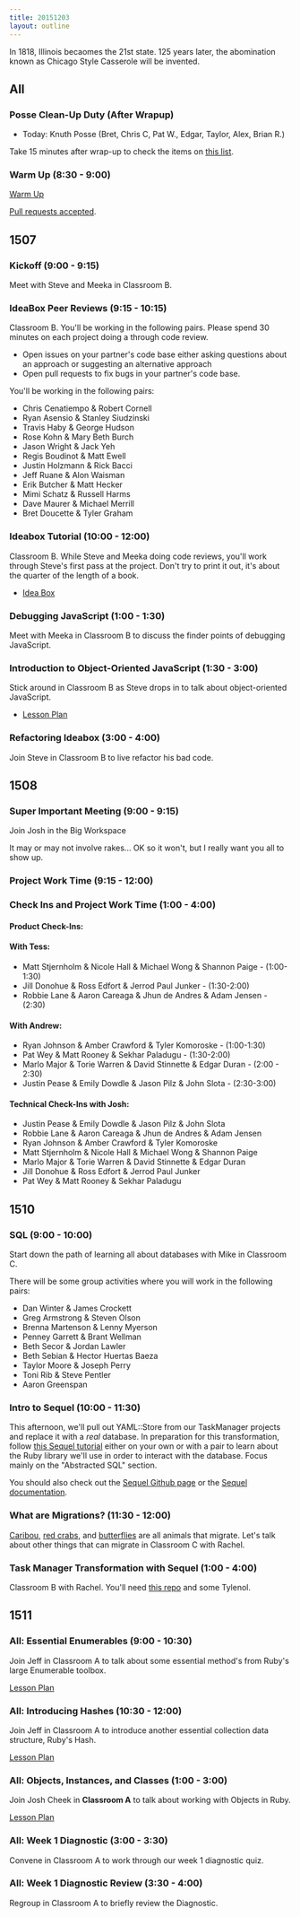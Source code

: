 ```yaml
---
title: 20151203
layout: outline
---
```


In 1818, Illinois becaomes the 21st state. 125 years later, the abomination known as
Chicago Style Casserole will be invented.

## All

### Posse Clean-Up Duty (After Wrapup)

* Today: Knuth Posse (Bret, Chris C, Pat W., Edgar, Taylor, Alex, Brian R.)

Take 15 minutes after wrap-up to check the items on [this list](https://gist.github.com/rwarbelow/f5cfe4333402d043ef2e).

### Warm Up (8:30 - 9:00)

[Warm Up](https://thewarmup.herokuapp.com)

[Pull requests accepted](https://github.com/mikedao/the-warm-up).


## 1507

### Kickoff (9:00 - 9:15)

Meet with Steve and Meeka in Classroom B.

### IdeaBox Peer Reviews (9:15 - 10:15)

Classroom B. You'll be working in the following pairs. Please spend 30 minutes on each project doing a through code review.

- Open issues on your partner's code base either asking questions about an approach or suggesting an alternative approach
- Open pull requests to fix bugs in your partner's code base.

You'll be working in the following pairs:

* Chris Cenatiempo & Robert Cornell
* Ryan Asensio & Stanley Siudzinski
* Travis Haby & George Hudson
* Rose Kohn & Mary Beth Burch
* Jason Wright & Jack Yeh
* Regis Boudinot & Matt Ewell
* Justin Holzmann & Rick Bacci
* Jeff Ruane & Alon Waisman
* Erik Butcher & Matt Hecker
* Mimi Schatz & Russell Harms
* Dave Maurer & Michael Merrill
* Bret Doucette & Tyler Graham

### Ideabox Tutorial (10:00 - 12:00)

Classroom B. While Steve and Meeka doing code reviews, you'll work through Steve's first pass at the project. Don't try to print it out, it's about the quarter of the length of a book.

- [Idea Box](https://github.com/stevekinney/idea-box)

### Debugging JavaScript (1:00 - 1:30)

Meet with Meeka in Classroom B to discuss the finder points of debugging JavaScript.

### Introduction to Object-Oriented JavaScript (1:30 - 3:00)

Stick around in Classroom B as Steve drops in to talk about object-oriented JavaScript.

- [Lesson Plan](https://github.com/mdn/advanced-js-fundamentals-ck/blob/gh-pages/tutorials/03-object-oriented-javascript/01-introduction-to-object-oriented-javascript.md)

### Refactoring Ideabox (3:00 - 4:00)

Join Steve in Classroom B to live refactor his bad code.

## 1508

### Super Important Meeting (9:00 - 9:15)

Join Josh in the Big Workspace

It may or may not involve rakes... OK so it won't, but I really want you all to show up.

### Project Work Time (9:15 - 12:00)

### Check Ins and Project Work Time (1:00 - 4:00)

#### Product Check-Ins:

#### With Tess:

* Matt Stjernholm & Nicole Hall & Michael Wong & Shannon Paige - (1:00-1:30)
* Jill Donohue & Ross Edfort & Jerrod Paul Junker - (1:30-2:00)
* Robbie Lane & Aaron Careaga & Jhun de Andres & Adam Jensen - (2:30)

#### With Andrew:

* Ryan Johnson & Amber Crawford & Tyler Komoroske - (1:00-1:30)
* Pat Wey & Matt Rooney & Sekhar Paladugu - (1:30-2:00)
* Marlo Major & Torie Warren & David Stinnette & Edgar Duran - (2:00 - 2:30)
* Justin Pease & Emily Dowdle & Jason Pilz & John Slota - (2:30-3:00)

#### Technical Check-Ins with Josh:

* Justin Pease & Emily Dowdle & Jason Pilz & John Slota
* Robbie Lane & Aaron Careaga & Jhun de Andres & Adam Jensen
* Ryan Johnson & Amber Crawford & Tyler Komoroske
* Matt Stjernholm & Nicole Hall & Michael Wong & Shannon Paige
* Marlo Major & Torie Warren & David Stinnette & Edgar Duran
* Jill Donohue & Ross Edfort & Jerrod Paul Junker
* Pat Wey & Matt Rooney & Sekhar Paladugu

## 1510

### SQL (9:00 - 10:00)

Start down the path of learning all about databases with Mike in Classroom C.

There will be some group activities where you will work in the following pairs:

* Dan Winter & James Crockett
* Greg Armstrong & Steven Olson
* Brenna Martenson & Lenny Myerson
* Penney Garrett & Brant Wellman
* Beth Secor & Jordan Lawler
* Beth Sebian & Hector Huertas Baeza
* Taylor Moore & Joseph Perry
* Toni Rib & Steve Pentler
* Aaron Greenspan

### Intro to Sequel (10:00 - 11:30)

This afternoon, we'll pull out YAML::Store from our TaskManager projects and replace it with a *real* database. In preparation for this transformation, follow [this Sequel tutorial](http://tutorials.jumpstartlab.com/topics/sql/sequel.html) either on your own or with a pair to learn about the Ruby library we'll use in order to interact with the database. Focus mainly on the "Abstracted SQL" section.

You should also check out the [Sequel Github page](https://github.com/jeremyevans/sequel) or the [Sequel documentation](http://sequel.jeremyevans.net/).

### What are Migrations? (11:30 - 12:00)

[Caribou](http://s.hswstatic.com/gif/animal-migration-caribou.jpg), [red crabs](http://i2.cdn.turner.com/cnn/dam/assets/130923160142-christmas-island-crab-migration-horizontal-gallery.jpg), and [butterflies](http://photos.cntraveler.com/2014/07/31/53da6d306dec627b149e989d_monarch-butterfly-migration-ingo-arndt-minden-pictures.jpg) are all animals that migrate. Let's talk about other things that can migrate in Classroom C with Rachel. 

### Task Manager Transformation with Sequel (1:00 - 4:00)

Classroom B with Rachel. You'll need [this repo](https://github.com/turingschool-examples/1508-task-manager) and some Tylenol.


## 1511

### All: Essential Enumerables (9:00 - 10:30)

Join Jeff in Classroom A to talk about some essential
method's from Ruby's large Enumerable toolbox.

[Lesson Plan](https://github.com/turingschool/lesson_plans/blob/master/ruby_01-object_oriented_programming_with_ruby/enumerable_methods.markdown)

### All: Introducing Hashes (10:30 - 12:00)

Join Jeff in Classroom A to introduce another essential
collection data structure, Ruby's Hash.

[Lesson Plan](https://github.com/turingschool/lesson_plans/blob/master/ruby_01-object_oriented_programming_with_ruby/arrays_and_hashes.markdown)

### All: Objects, Instances, and Classes (1:00 - 3:00)

Join Josh Cheek in **Classroom A** to talk about working
with Objects in Ruby.

[Lesson Plan](https://github.com/turingschool/lesson_plans/blob/master/ruby_01-object_oriented_programming_with_ruby/object_oriented_programming.markdown)

### All: Week 1 Diagnostic (3:00 - 3:30)

Convene in Classroom A to work through our week 1 diagnostic quiz.

### All: Week 1 Diagnostic Review (3:30 - 4:00)

Regroup in Classroom A to briefly review the Diagnostic.
